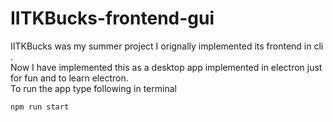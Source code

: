 # IITKBucks-frontend-gui
IITKBucks was my summer project I orignally implemented its frontend in cli .<br>
Now I have implemented this as a desktop app implemented in electron just for fun and to learn electron.<br>
To run the app type following in terminal
```
npm run start
```
<br>

